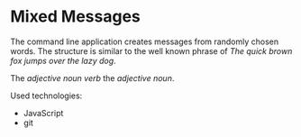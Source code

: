 # Mixed Messages

The command line application creates messages from randomly chosen words.
The structure is similar to the well known phrase of *The quick brown fox jumps over the lazy dog*.

The *adjective* *noun* *verb* the *adjective* *noun*.


Used technologies: 
- JavaScript
- git


